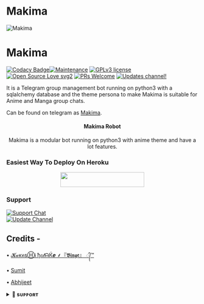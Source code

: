 

# Makima
![Makima](https://telegra.ph/file/073b97d2685d370a364da.jpg)
# Makima
[![Codacy Badge](https://app.codacy.com/project/badge/Grade/729d680436084e0a9cb16f0e875dc097)](https://www.codacy.com/gh/otakubinge/Makima-Robot/dashboard?utm_source=github.com&amp;utm_medium=referral&amp;utm_content=otakubinge/Makima-Robot&amp;utm_campaign=Badge_Grade_Settings)[![Maintenance](https://img.shields.io/badge/Maintained%3F-yes-green.svg)](https://github.com/otakubinge/Makima-Robot/graphs/commit-activity) [![GPLv3 license](https://img.shields.io/badge/License-GPLv3-blue.svg)](https://perso.crans.org/besson/LICENSE.html) [![Open Source Love svg2](https://badges.frapsoft.com/os/v2/open-source.svg?v=103)](https://github.com/ellerbrock/open-source-badges/) [![PRs Welcome](https://img.shields.io/badge/PRs-welcome-brightgreen.svg?style=flat-square)](https://makeapullrequest.com) [![Updates channel!](https://img.shields.io/badge/Join%20Channel-!-red)](https://t.me/kakashi_bots_updates)

It is a Telegram group management bot running on python3 with a sqlalchemy database and the theme persona to make Makima is suitable for Anime and Manga group chats.

Can be found on telegram as [Makima](https://t.me/Makima_UltraProxbot).


<h4><p align="center"> Makima Robot </p></h4>

<p align="center">Makima is a modular bot running on python3 with anime theme and have a lot features.</p>


### Easiest Way To Deploy On Heroku 

<p align="center"><a href="https://heroku.com/deploy?template=https://github.com/otakubinge/Makima-Robot"> <img src="https://img.shields.io/badge/Deploy%20To%20Heroku-blue?style=for-the-badge&logo=heroku" width="220" height="38.45"/></a></p>


### Support
<p>
<a href="https://t.me/kakashi_bots_support"> <img src="https://img.shields.io/badge/Support-Chat-blue?&logo=telegram" alt="Support Chat" /> </a><br>
<a href="https://t.me/kakashi_bots_updates"> <img src="https://img.shields.io/badge/Update-Channel-blue?&logo=telegram" alt="Update Channel" /> </a><br>
</p>

## Credits -
• [𝓚𝒶кคѕⒽᎥ ђ𝔞𝓉ᗩЌ𝒆 ⸙『𝕭𝖎𝖓𝖌𝖊』 ᭄™](https://github.com/ssid143)

• [Sumit](https://github.com/Sumit9969)

• [Abhijeet](https://t.me/Its_yoshikage_z)

<details>
<summary><b>🔵 sᴜᴘᴘᴏʀᴛ</b></summary>
<br>

# 🔹 Support 🔹
<a href="https://t.me/kakashi_bots_support"><img src="https://img.shields.io/badge/Join-Telegram%20Channel-red.svg?logo=Telegram"></a>
<a href="https://t.me/+_54ymqNqyFwzYzNl"><img src="https://img.shields.io/badge/Join-Telegram%20Group-blue.svg?logo=telegram"></a>
<a href="https://t.me/kakashi_bots_updates"><img src="https://img.shields.io/badge/Give-Me%20Heart-blue.svg?logo=telegram"></a>
